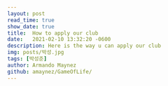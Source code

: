 ```yaml
---
layout: post
read_time: true
show_date: true
title:  How to apply our club
date:   2021-02-10 13:32:20 -0600
description: Here is the way u can apply our club
img: posts/박성.jpg
tags: [박성준]
author: Armando Maynez
github: amaynez/GameOfLife/
---
```

